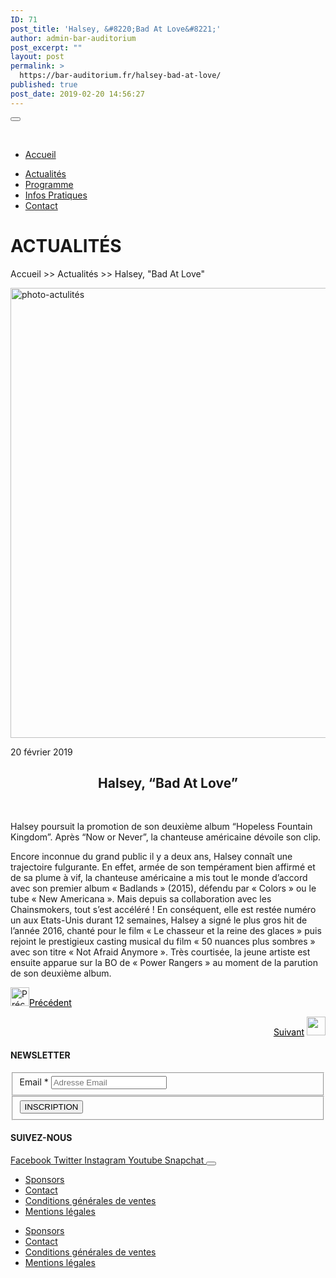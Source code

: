 ```yaml
---
ID: 71
post_title: 'Halsey, &#8220;Bad At Love&#8221;'
author: admin-bar-auditorium
post_excerpt: ""
layout: post
permalink: >
  https://bar-auditorium.fr/halsey-bad-at-love/
published: true
post_date: 2019-02-20 14:56:27
---
```

<button id="elementor-menu-toggle"></button>
				<nav itemtype="http://schema.org/SiteNavigationElement" itemscope="itemscope" id="elementor-navigation" role="navigation" aria-label="Elementor Menu">				
				<ul id="elementor-navmenu"><li><a href="https://bar-auditorium.fr/">Accueil</a></li>
<li><a href="https://bar-auditorium.fr/actualites-bar-auditorium/">Actualités</a></li>
<li><a href="https://bar-auditorium.fr/artistes/">Programme</a></li>
<li><a href="https://bar-auditorium.fr/infos-pratiques/">Infos Pratiques</a></li>
<li><a href="https://bar-auditorium.fr/contact/">Contact</a></li>
</ul>		
								</nav>
			<h1>ACTUALITÉS</h1>		
		<p>Accueil &gt;&gt; Actualités &gt;&gt; Halsey, "Bad At Love"</p>		
										<img width="1080" height="720" src="https://bar-auditorium.fr/wp-content/uploads/2019/02/photo-1505842465776-3b4953ca4f44.jpg" alt="photo-actulités" srcset="https://bar-auditorium.fr/wp-content/uploads/2019/02/photo-1505842465776-3b4953ca4f44.jpg 1080w, https://bar-auditorium.fr/wp-content/uploads/2019/02/photo-1505842465776-3b4953ca4f44-300x200.jpg 300w, https://bar-auditorium.fr/wp-content/uploads/2019/02/photo-1505842465776-3b4953ca4f44-768x512.jpg 768w, https://bar-auditorium.fr/wp-content/uploads/2019/02/photo-1505842465776-3b4953ca4f44-1024x683.jpg 1024w" sizes="(max-width: 1080px) 100vw, 1080px" />											
		<p>20 février 2019</p><h2 style="text-align: center;"><strong>Halsey, “Bad At Love”</strong></h2>
<p> </p>
<p>Halsey poursuit la promotion de son deuxième album “Hopeless Fountain Kingdom”. Après “Now or Never”, la chanteuse américaine dévoile son clip.</p>
<p>Encore inconnue du grand public il y a deux ans, Halsey connaît une trajectoire fulgurante. En effet, armée de son tempérament bien affirmé et de sa plume à vif, la chanteuse américaine a mis tout le monde d’accord avec son premier album « Badlands » (2015), défendu par « Colors » ou le tube « New Americana ». Mais depuis sa collaboration avec les Chainsmokers, tout s’est accéléré ! En conséquent, elle est restée numéro un aux Etats-Unis durant 12 semaines, Halsey a signé le plus gros hit de l’année 2016, chanté pour le film « Le chasseur et la reine des glaces » puis rejoint le prestigieux casting musical du film « 50 nuances plus sombres » avec son titre « Not Afraid Anymore ». Très courtisée, la jeune artiste est ensuite apparue sur la BO de « Power Rangers » au moment de la parution de son deuxième album.</p><p style="text-align: left;"><a href="https://bar-auditorium.fr/m-83-et-mai-lan-prets-a-danser/"><img src="https://bar-auditorium.fr/wp-content/uploads/2019/02/group-2-1.png" alt="Précédent" width="30" height="30" /></a><a style="color: #000000;" href="https://bar-auditorium.fr/m-83-et-mai-lan-prets-a-danser/">Précédent</a></p><p style="text-align: right;"><a style="color: #000000;" href="https://bar-auditorium.fr/royksopp-en-selle/">Suivant</a> <a href="https://bar-auditorium.fr/royksopp-en-selle/"><img src="https://bar-auditorium.fr/wp-content/uploads/2019/02/group-2.png" alt="" width="30" height="30" /></a></p>		
			<h4>NEWSLETTER</h4>		
			<form action="https://bar-auditorium.fr/wp-admin/admin-post.php" method="post" name="content-form-c7e782e" id="content-form-c7e782e"><input type="hidden" id="_wpnonce_newsletter" name="_wpnonce_newsletter" value="36c6e6aa2b" /><input type="hidden" name="_wp_http_referer" value="/wp-admin/admin-ajax.php" /><input type="hidden" name="action" value="content_form_submit" /><input type="hidden" name="form-type" value="newsletter" /><input type="hidden" name="form-builder" value="elementor" /><input type="hidden" name="post-id" value="71" /><input type="hidden" name="form-id" value="c7e782e" />
        <fieldset>
            <label for="data[c7e782e][email]"
				>
				Email *            </label>
			                    <input type="text" name="data[c7e782e][email]" id="data[c7e782e][email]"
						required="required"  placeholder="Adresse Email">
					        </fieldset>
		        <fieldset>
            <button type="submit" name="submit" value="submit-newsletter-c7e782e">
	            INSCRIPTION                            </button>
        </fieldset>
		</form>		
			<h4>SUIVEZ-NOUS</h4>		
							<a href="" target="_blank" rel="noopener noreferrer">
					Facebook
				</a>
							<a href="" target="_blank" rel="noopener noreferrer">
					Twitter
				</a>
							<a href="" target="_blank" rel="noopener noreferrer">
					Instagram
				</a>
							<a href="" target="_blank" rel="noopener noreferrer">
					Youtube
				</a>
							<a href="" target="_blank" rel="noopener noreferrer">
					Snapchat
				</a>
						<button id="elementor-menu-toggle"></button>
				<nav itemtype="http://schema.org/SiteNavigationElement" itemscope="itemscope" id="elementor-navigation" role="navigation" aria-label="Elementor Menu">				
				<ul id="elementor-navmenu"><li><a href="https://bar-auditorium.fr/sponsors/">Sponsors</a></li>
<li><a href="https://bar-auditorium.fr/contact/">Contact</a></li>
<li><a href="https://bar-auditorium.fr/conditions-generales-de-ventes/">Conditions générales de ventes</a></li>
<li><a href="https://bar-auditorium.fr/mentions-legales/">Mentions légales</a></li>
</ul>		
								</nav>
		<nav itemtype="http://schema.org/SiteNavigationElement" itemscope="itemscope" id="cbp-hsmenu-wrapper">
				<ul id="mega-menu"><li><a href="https://bar-auditorium.fr/sponsors/">Sponsors</a></li>
<li><a href="https://bar-auditorium.fr/contact/">Contact</a></li>
<li><a href="https://bar-auditorium.fr/conditions-generales-de-ventes/">Conditions générales de ventes</a></li>
<li><a href="https://bar-auditorium.fr/mentions-legales/">Mentions légales</a></li>
</ul>			
		</nav>